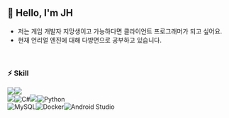 
## 👋 Hello, I'm JH
+ 저는 게임 개발자 지망생이고 가능하다면 클라이언트 프로그래머가 되고 싶어요.
+ 현재 언리얼 엔진에 대해 다방면으로 공부하고 있습니다.
<br>

### ⚡ Skill
<img src="https://img.shields.io/badge/unreal%20engine-%23313131.svg?&style=for-the-badge&logo=unreal%20engine&logoColor=white" /><img src="https://img.shields.io/badge/unity-%23000000.svg?&style=for-the-badge&logo=unity&logoColor=white" />
<br>
<img src="https://img.shields.io/badge/c++-00599C?style=for-the-badge&logo=C%2B%2B&logoColor=white">![C#](https://img.shields.io/badge/c%23-%23239120.svg?style=for-the-badge&logo=csharp&logoColor=white)<img src="https://img.shields.io/badge/javascript-F7DF1E?style=for-the-badge&logo=javascript&logoColor=white">![Python](https://img.shields.io/badge/python-3670A0?style=for-the-badge&logo=python&logoColor=ffdd54)
<br>
![MySQL](https://img.shields.io/badge/mysql-4479A1.svg?style=for-the-badge&logo=mysql&logoColor=white)![Docker](https://img.shields.io/badge/docker-%230db7ed.svg?style=for-the-badge&logo=docker&logoColor=white)![Android Studio](https://img.shields.io/badge/android%20studio-346ac1?style=for-the-badge&logo=android%20studio&logoColor=white)

<!--
**navysys/navysys** is a ✨ _special_ ✨ repository because its `README.md` (this file) appears on your GitHub profile.

Here are some ideas to get you started:

- 🔭 I’m currently working on ...
- 🌱 I’m currently learning ...
- 👯 I’m looking to collaborate on ...
- 🤔 I’m looking for help with ...
- 💬 Ask me about ...
- 📫 How to reach me: ...
- 😄 Pronouns: ...
-  Fun fact: ...
-->
